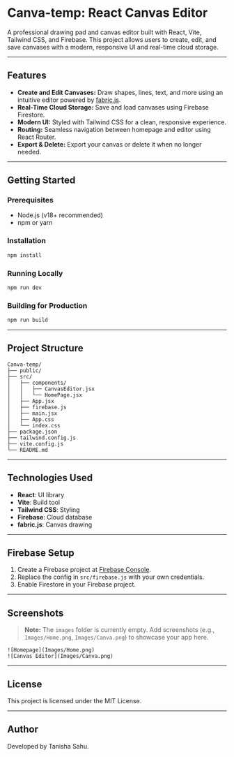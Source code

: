 
# Canva-temp: React Canvas Editor

A professional drawing pad and canvas editor built with React, Vite, Tailwind CSS, and Firebase. This project allows users to create, edit, and save canvases with a modern, responsive UI and real-time cloud storage.

---

## Features

- **Create and Edit Canvases:** Draw shapes, lines, text, and more using an intuitive editor powered by [fabric.js](https://fabricjs.com/).
- **Real-Time Cloud Storage:** Save and load canvases using Firebase Firestore.
- **Modern UI:** Styled with Tailwind CSS for a clean, responsive experience.
- **Routing:** Seamless navigation between homepage and editor using React Router.
- **Export & Delete:** Export your canvas or delete it when no longer needed.

---

## Getting Started

### Prerequisites
- Node.js (v18+ recommended)
- npm or yarn

### Installation
```bash
npm install
```

### Running Locally
```bash
npm run dev
```

### Building for Production
```bash
npm run build
```

---

## Project Structure
```
Canva-temp/
├── public/
├── src/
│   ├── components/
│   │   ├── CanvasEditor.jsx
│   │   └── HomePage.jsx
│   ├── App.jsx
│   ├── firebase.js
│   ├── main.jsx
│   ├── App.css
│   └── index.css
├── package.json
├── tailwind.config.js
├── vite.config.js
└── README.md
```

---

## Technologies Used
- **React**: UI library
- **Vite**: Build tool
- **Tailwind CSS**: Styling
- **Firebase**: Cloud database
- **fabric.js**: Canvas drawing

---

## Firebase Setup
1. Create a Firebase project at [Firebase Console](https://console.firebase.google.com/).
2. Replace the config in `src/firebase.js` with your own credentials.
3. Enable Firestore in your Firebase project.

---

## Screenshots

> **Note:** The `images` folder is currently empty. Add screenshots (e.g., `Images/Home.png`, `Images/Canva.png`) to showcase your app here.

```
![Homepage](Images/Home.png)
![Canvas Editor](Images/Canva.png)
```

---

## License

This project is licensed under the MIT License.

---

## Author

Developed by Tanisha Sahu.
